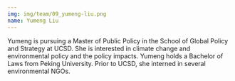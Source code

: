 ```yaml
---
img: img/team/09_yumeng-liu.png
name: Yumeng Liu
---
```



Yumeng is pursuing a Master of Public Policy in the School of Global Policy and Strategy at UCSD. She is interested in climate change and environmental policy and the policy impacts. Yumeng holds a Bachelor of Laws from Peking University. Prior to UCSD, she interned in several environmental NGOs.

